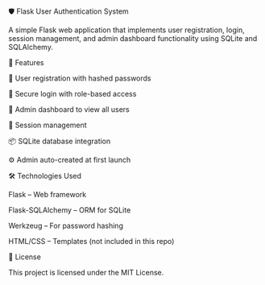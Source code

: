 🛡️ Flask User Authentication System

A simple Flask web application that implements user registration, login, session management, and admin dashboard functionality using SQLite and SQLAlchemy.

📌 Features

🔐 User registration with hashed passwords

🔐 Secure login with role-based access

🧑 Admin dashboard to view all users

👥 Session management

📦 SQLite database integration

⚙️ Admin auto-created at first launch

🛠️ Technologies Used

Flask – Web framework

Flask-SQLAlchemy – ORM for SQLite

Werkzeug – For password hashing

HTML/CSS – Templates (not included in this repo)

📄 License

This project is licensed under the MIT License.
